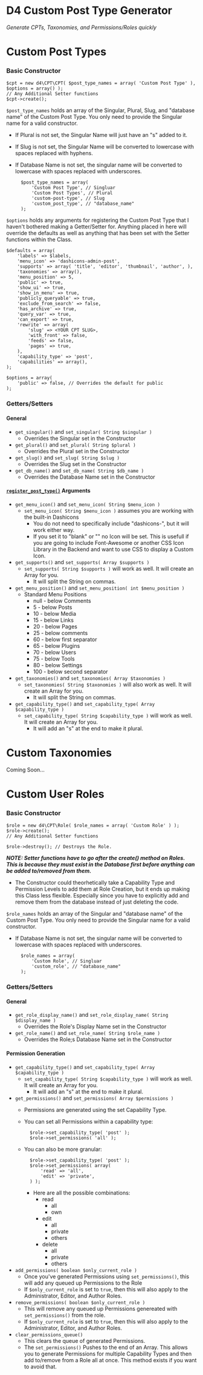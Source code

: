 # D4 Custom Post Type Generator #
_Generate CPTs, Taxonomies, and Permissions/Roles quickly_

# Custom Post Types #

### Basic Constructor ###

    $cpt = new d4\CPT\CPT( $post_type_names = array( 'Custom Post Type' ), $options = array() );
    // Any Additional Setter functions
    $cpt->create();

```$post_type_names``` holds an array of the Singular, Plural, Slug, and "database name" of the Custom Post Type. You only need to provide the Singular name for a valid constructor.

* If Plural is not set, the Singular Name will just have an "s" added to it.
* If Slug is not set, the Singular Name will be converted to lowercase with spaces replaced with hyphens.
* If Database Name is not set, the singular name will be converted to lowercase with spaces replaced with underscores.

        $post_type_names = array(
            'Custom Post Type', // Singluar
            'Custom Post Types', // Plural
            'custom-post-type', // Slug
            'custom_post_type', // "database_name"
        );

```$options``` holds any arguments for registering the Custom Post Type that I haven't bothered making a Getter/Setter for. Anything placed in here will override the defaults as well as anything that has been set with the Setter functions within the Class.

    $defaults = array(
        'labels' => $labels,
        'menu_icon' => 'dashicons-admin-post',
        'supports' => array( 'title', 'editor', 'thumbnail', 'author', ),
        'taxonomies' => array(),
        'menu_position' => 5,
        'public' => true,
        'show_ui' => true,
        'show_in_menu' => true,
        'publicly_queryable' => true,
        'exclude_from_search' => false,
        'has_archive' => true,
        'query_var' => true,
        'can_export' => true,
        'rewrite' => array(
            'slug' => <YOUR CPT SLUG>,
            'with_front' => false,
            'feeds' => false,
            'pages' => true,
        ),
        'capability_type' => 'post',
        'capabilities' => array(),
    );

    $options = array(
        'public' => false, // Overrides the default for public
    );

### Getters/Setters ###

#### General ####

* ```get_singular()``` and ```set_singular( String $singular )```
    * Overrides the Singular set in the Constructor
* ```get_plural()``` and ```set_plural( String $plural )```
    * Overrides the Plural set in the Constructor
* ```get_slug()``` and ```set_slug( String $slug )```
    * Overrides the Slug set in the Constructor
* ```get_db_name()``` and ```set_db_name( String $db_name )```
    * Overrides the Database Name set in the Constructor

#### [`register_post_type()`](https://codex.wordpress.org/Function_Reference/register_post_type) Arguments ####

* ```get_menu_icon()``` and ```set_menu_icon( String $menu_icon )```
    * ```set_menu_icon( String $menu_icon )``` assumes you are working with the built-in Dashicons
        * You do not need to specifically include "dashicons-", but it will work either way.
        * If you set it to "blank" or "" no Icon will be set. This is usefull if you are going to include Font-Awesome or another CSS Icon Library in the Backend and want to use CSS to display a Custom Icon.
* ```get_supports()``` and ```set_supports( Array $supports )```
    * ```set_supports( String $supports )``` will work as well. It will create an Array for you.
        * It will split the String on commas.
* ```get_menu_position()``` and ```set_menu_position( int $menu_position )```
    * Standard Menu Positions
        * null - below Comments
        * 5 - below Posts
        * 10 - below Media
        * 15 - below Links
        * 20 - below Pages
        * 25 - below comments
        * 60 - below first separator
        * 65 - below Plugins
        * 70 - below Users
        * 75 - below Tools
        * 80 - below Settings
        * 100 - below second separator
* ```get_taxonomies()``` and ```set_taxonomies( Array $taxonomies )```
    * ```set_taxonomies( String $taxonomies )``` will also work as well. It will create an Array for you.
       * It will split the String on commas.
* ```get_capability_type()``` and ```set_capability_type( Array $capability_type )```
    * ```set_capability_type( String $capability_type )``` will work as well. It will create an Array for you.
        * It will add an "s" at the end to make it plural.

# Custom Taxonomies #

Coming Soon...

# Custom User Roles #

### Basic Constructor ###

    $role = new d4\CPT\Role( $role_names = array( 'Custom Role' ) );
    $role->create();
    // Any Additional Setter functions

    $role->destroy(); // Destroys the Role.

***NOTE: Setter functions have to go after the create() method on Roles. This is because they must exist in the Database first before anything can be added to/removed from them.***
* The Constructor could theorhetically take a Capability Type and Permission Levels to add them at Role Creation, but it ends up making this Class less flexible. Especially since you have to explicitly add and remove them from the database instead of just deleting the code.

```$role_names``` holds an array of the Singular and "database name" of the Custom Post Type. You only need to provide the Singular name for a valid constructor.

* If Database Name is not set, the singular name will be converted to lowercase with spaces replaced with underscores.

        $role_names = array(
            'Custom Role', // Singluar
            'custom_role', // "database_name"
        );

### Getters/Setters ###

#### General ####

* ```get_role_display_name()``` and ```set_role_display_name( String $display_name )```
    * Overrides the Role's Display Name set in the Constructor
* ```get_role_name()``` and ```set_role_name( String $role_name )```
    * Overrides the Role;s Database Name set in the Constructor

#### Permission Generation ####

* ```get_capability_type()``` and ```set_capability_type( Array $capability_type )```
    * ```set_capability_type( String $capability_type )``` will work as well. It will create an Array for you.
        * It will add an "s" at the end to make it plural.
* ```get_permissions()``` and ```set_permissions( Array $permissions )```
    * Permissions are generated using the set Capability Type.
    * You can set all Permissions within a capability type:

            $role->set_capability_type( 'post' );
            $role->set_permissions( 'all' );
    * You can also be more granular:

            $role->set_capability_type( 'post' );
            $role->set_permissions( array(
                'read' => 'all',
                'edit' => 'private',
            ) );
        * Here are all the possible combinations:
            * read
                * all
                * own
            * edit
                * all
                * private
                * others
            * delete
                * all
                * private
                * others
* ```add_permissions( boolean $only_current_role )```
    * Once you've generated Permissions using ```set_permissions()```, this will add any queued up Permissions to the Role
    * If ```$only_current_role``` is set to ```true```, then this will also apply to the Administrator, Editor, and Author Roles.
* ```remove_permissions( boolean $only_current_role )```
    * This will remove any queued up Permissions genereated with ```set_permissions()``` from the role.
    * If ```$only_current_role``` is set to ```true```, then this will also apply to the Administrator, Editor, and Author Roles.
* ```clear_permissions_queue()```
    * This clears the queue of generated Permissions.
    * The ```set_permissions()``` Pushes to the end of an Array. This allows you to generate Permissions for multiple Capability Types and then add to/remove from a Role all at once. This method exists if you want to avoid that.
